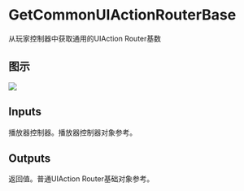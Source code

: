 # GetCommonUIActionRouterBase

从玩家控制器中获取通用的UIAction Router基数

## 图示

![]($-20221218-20295505.png)

## Inputs

播放器控制器。播放器控制器对象参考。  

## Outputs

返回值。普通UIAction Router基础对象参考。
